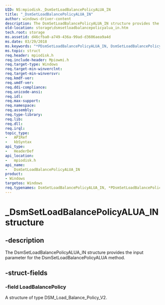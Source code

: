 ```yaml
---
UID: NS:mpiodisk._DsmSetLoadBalancePolicyALUA_IN
title: "_DsmSetLoadBalancePolicyALUA_IN"
author: windows-driver-content
description: The DsmSetLoadBalancePolicyALUA_IN structure provides the input parameter for the DsmSetLoadBalancePolicyALUA method.
old-location: storage\dsmsetloadbalancepolicyalua_in.htm
tech.root: storage
ms.assetid: d46cfba0-a749-436a-99ad-d3606aea9a4d
ms.date: 03/29/2018
ms.keywords: "*PDsmSetLoadBalancePolicyALUA_IN, DsmSetLoadBalancePolicyALUA_IN, DsmSetLoadBalancePolicyALUA_IN structure [Storage Devices], PDsmSetLoadBalancePolicyALUA_IN, PDsmSetLoadBalancePolicyALUA_IN structure pointer [Storage Devices], _DsmSetLoadBalancePolicyALUA_IN, mpiodisk/DsmSetLoadBalancePolicyALUA_IN, mpiodisk/PDsmSetLoadBalancePolicyALUA_IN, storage.dsmsetloadbalancepolicyalua_in, structs-scsibus_898bd48b-e522-4a78-ac0a-a7ae10d0c1d0.xml"
ms.topic: struct
req.header: mpiodisk.h
req.include-header: Mpiowmi.h
req.target-type: Windows
req.target-min-winverclnt: 
req.target-min-winversvr: 
req.kmdf-ver: 
req.umdf-ver: 
req.ddi-compliance: 
req.unicode-ansi: 
req.idl: 
req.max-support: 
req.namespace: 
req.assembly: 
req.type-library: 
req.lib: 
req.dll: 
req.irql: 
topic_type:
-	APIRef
-	kbSyntax
api_type:
-	HeaderDef
api_location:
-	mpiodisk.h
api_name:
-	DsmSetLoadBalancePolicyALUA_IN
product:
- Windows
targetos: Windows
req.typenames: DsmSetLoadBalancePolicyALUA_IN, *PDsmSetLoadBalancePolicyALUA_IN
---
```


# _DsmSetLoadBalancePolicyALUA_IN structure


## -description


The DsmSetLoadBalancePolicyALUA_IN structure provides the input parameter for the DsmSetLoadBalancePolicyALUA method.


## -struct-fields




### -field LoadBalancePolicy

A structure of type DSM_Load_Balance_Policy_V2.

